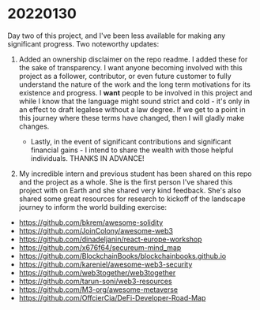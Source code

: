 # 20220130

Day two of this project, and I've been less available for making any significant progress.
Two noteworthy updates:
1. Added an ownership disclaimer on the repo readme. I added these for the sake of transparency. I want anyone becoming involved with this project as a follower, contributor, or even future customer to fully understand the nature of the work and the long term motivations for its existence and progress. I <b>want</b> people to be involved in this project and while I know that the language might sound strict and cold - it's only in an effect to draft legalese without a law degree. If we get to a point in this journey where these terms have changed, then I will gladly make changes.
    - Lastly, in the event of significant contributions and significant financial gains - I intend to share the wealth with those helpful individuals. THANKS IN ADVANCE!

2. My incredible intern and previous student has been shared on this repo and the project as a whole. She is the first person I've shared this project with on Earth and she shared very kind feedback. She's also shared some great resources for research to kickoff of the landscape journey to inform the world building exercise: 

- https://github.com/bkrem/awesome-solidity
- https://github.com/JoinColony/awesome-web3
- https://github.com/dinadeljanin/react-europe-workshop
- https://github.com/x676f64/secureum-mind_map
- https://github.com/BlockchainBooks/blockchainbooks.github.io
- https://github.com/kareniel/awesome-web3-security
- https://github.com/web3together/web3together
- https://github.com/tarun-soni/web3-resources
- https://github.com/M3-org/awesome-metaverse
- https://github.com/OffcierCia/DeFi-Developer-Road-Map 